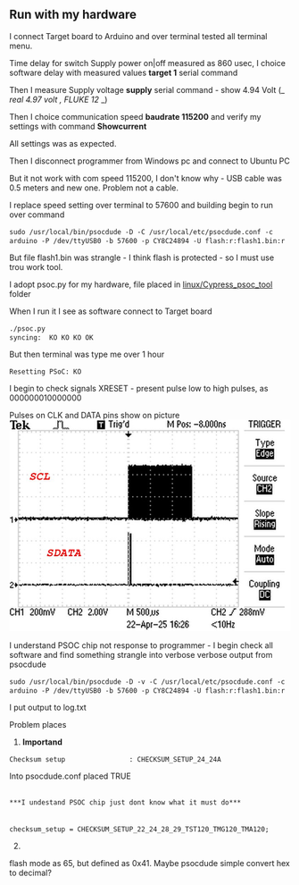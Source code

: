 ## Run with my hardware
I connect Target board to Arduino and over terminal tested all terminal menu.

Time delay for switch Supply power on|off measured as 860 usec, I choice software delay with measured values **target 1** serial command

Then I measure Supply voltage **supply** serial command - show 4.94 Volt (_ _real 4.97 volt , FLUKE 12_ _)

Then I choice communication speed **baudrate 115200** and verify my settings with command **Showcurrent**

All settings was as expected.

Then I disconnect programmer from Windows pc and connect to Ubuntu PC

But it not work with com speed 115200, I don't know why - USB cable was 0.5 meters and new one. Problem not a cable.

I replace speed setting over terminal to 57600 and building begin to run over command
```
sudo /usr/local/bin/psocdude -D -C /usr/local/etc/psocdude.conf -c arduino -P /dev/ttyUSB0 -b 57600 -p CY8C24894 -U flash:r:flash1.bin:r
```

But file flash1.bin was strangle - I think flash is protected - so I must use trou work tool. 

I adopt psoc.py for my hardware, file placed in <ins>linux/Cypress_psoc_tool</ins> folder

When I run it I see as software connect to Target board 
``` 
./psoc.py 
syncing:  KO KO KO OK 
```

But then terminal was type me over 1 hour
```
Resetting PSoC: KO
```
I begin to check signals XRESET - present pulse low to high pulses, as 000000010000000

Pulses on CLK and DATA pins show on picture
![](./pulses.jpg)

I understand PSOC chip not response to programmer - I begin check all software and find something strangle into verbose  verbose output from psocdude
```
sudo /usr/local/bin/psocdude -D -v -C /usr/local/etc/psocdude.conf -c arduino -P /dev/ttyUSB0 -b 57600 -p CY8C24894 -U flash:r:flash1.bin:r
```

I put output to log.txt

Problem places

1. **Importand**

```
Checksum setup                : CHECKSUM_SETUP_24_24A
```
Into psocdude.conf placed TRUE 
```

***I undestand PSOC chip just dont know what it must do***


checksum_setup = CHECKSUM_SETUP_22_24_28_29_TST120_TMG120_TMA120;
```
2.
flash mode as 65, but defined as 0x41. Maybe psocdude simple convert hex to decimal?



